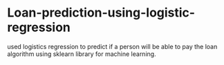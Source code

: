 # Loan-prediction-using-logistic-regression
used logistics regression to predict if a person will be able to pay the loan  algorithm using sklearn library for machine learning.
